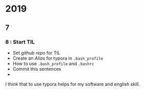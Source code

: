 # 2019

## 7

### 8 : Start TIL

- Set *github repo* for TIL
- Create an *Alias* for typora in `.bash_profile`
- How to use `.bash_profile` and `.bashrc`
- Commit this sentences
- 

I think that to use typora helps for my software and english skill.

